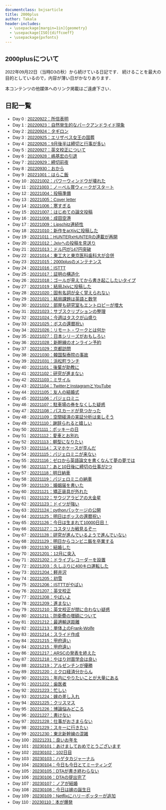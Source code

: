 ```yaml
---
documentclass: bxjsarticle
title: 2000plus
author: Takala
header-includes:
  - \usepackage[margin=1in]{geometry}
  - \usepackage[ISO]{diffcoeff}
  - \usepackage{pxfonts}
---
```

<style>
  @import url('https://fonts.googleapis.com/css2?family=Noto+Sans+JP:wght@100;300;400;500;700;900&display=swap');
  body {
  font-family: "Noto Sans JP", "Hiragino Kaku Gothic ProN", Meiryo, sans-serif;
}
</style>

## 2000plusについて

2022年09月22日（当時D3の秋）から続けている日記です．
続けることを最大の目的としているので，内容が薄い日がかなりあります．

本コンテンツの他媒体へのリンク掲載はご遠慮下さい．


## 日記一覧


* Day 0 : [20220922：所信表明](.\20220922.html) 
* Day 1 : [20220923：自然発生的なパークアンドライド現象](.\20220923.html) 
* Day 2 : [20220924：タギロン](.\20220924.html) 
* Day 3 : [20220925：エリザベス女王の国葬](.\20220925.html) 
* Day 4 : [20220926：9月後半は締切と行事が多い](.\20220926.html) 
* Day 5 : [20220927：英文校正について](.\20220927.html) 
* Day 6 : [20220928：嶋基宏の引退](.\20220928.html) 
* Day 7 : [20220929：締切前夜](.\20220929.html) 
* Day 8 : [20220930：おから](.\20220930.html) 
* Day 9 : [20221001：はらこ飯](.\20221001.html) 
* Day 10 : [20221002：パワーウィンドウが壊れた](.\20221002.html) 
* Day 11 : [20221003：ノーベル賞ウィークがスタート](.\20221003.html) 
* Day 12 : [20221004：投稿準備](.\20221004.html) 
* Day 13 : [20221005：Cover letter](.\20221005.html) 
* Day 14 : [20221006：寒すぎる](.\20221006.html) 
* Day 15 : [20221007：はじめての論文投稿](.\20221007.html) 
* Day 16 : [20221008：成田空港](.\20221008.html) 
* Day 17 : [20221009：Lipschitz連続性](.\20221009.html) 
* Day 18 : [20221010：新作をarXivに投稿した](.\20221010.html) 
* Day 19 : [20221011：HUNTERxHUNTERの連載が再開](.\20221011.html) 
* Day 20 : [20221012：Jxivへの投稿を見送り](.\20221012.html) 
* Day 21 : [20221013：ドル円が147円突破](.\20221013.html) 
* Day 22 : [20221014：東工大と東京医科歯科大が合併](.\20221014.html) 
* Day 23 : [20221015：2000plusのメンテナンス](.\20221015.html) 
* Day 24 : [20221016：ISTTT](.\20221016.html) 
* Day 25 : [20221017：証明の構造化](.\20221017.html) 
* Day 26 : [20221018：ゴールが見えてから書き起こしたいタイプ](.\20221018.html) 
* Day 27 : [20221019：結局Jxivに投稿した](.\20221019.html) 
* Day 28 : [20221020：固有名詞が全く覚えられない](.\20221020.html) 
* Day 29 : [20221021：結局課題は英語と数学](.\20221021.html) 
* Day 30 : [20221022：部屋も研究室もエントロピーが増大](.\20221022.html) 
* Day 31 : [20221023：サブスクリプションの整理](.\20221023.html) 
* Day 32 : [20221024：今週はタスクが山盛り](.\20221024.html) 
* Day 33 : [20221025：ボスの還暦祝い](.\20221025.html) 
* Day 34 : [20221026：リモート・ワークとは何か](.\20221026.html) 
* Day 35 : [20221027：日本シリーズがおもしろい](.\20221027.html) 
* Day 36 : [20221028：新幹線のオンライン予約](.\20221028.html) 
* Day 37 : [20221029：京都訪問](.\20221029.html) 
* Day 38 : [20221030：韓国梨泰院の事故](.\20221030.html) 
* Day 39 : [20221031：浜松町ランチ](.\20221031.html) 
* Day 40 : [20221101：後輩が助教に](.\20221101.html) 
* Day 41 : [20221102：研究が進まない](.\20221102.html) 
* Day 42 : [20221103：ミサイル](.\20221103.html) 
* Day 43 : [20221104：TwitterとInstagramとYouTube](.\20221104.html) 
* Day 44 : [20221105：友人の結婚式](.\20221105.html) 
* Day 45 : [20221106：パジェロミニ](.\20221106.html) 
* Day 46 : [20221107：駐車場の券をなくした疑惑](.\20221107.html) 
* Day 47 : [20221108：パスカードが見つかった](.\20221108.html) 
* Day 48 : [20221109：空間経済の実証分析は楽しそう](.\20221109.html) 
* Day 49 : [20221110：謝辞られると嬉しい](.\20221110.html) 
* Day 50 : [20221111：ポッキーの日](.\20221111.html) 
* Day 51 : [20221112：愛車とお別れ](.\20221112.html) 
* Day 52 : [20221113：朝型になりたい](.\20221113.html) 
* Day 53 : [20221114：スマホケースが歪んだ](.\20221114.html) 
* Day 54 : [20221115：パジェロミニが来ない](.\20221115.html) 
* Day 55 : [20221116：ゼロから英語論文を書くなんて夢の夢では](.\20221116.html) 
* Day 56 : [20221117：あと10日後に締切の仕事が2つ](.\20221117.html) 
* Day 57 : [20221118：明日納車](.\20221118.html) 
* Day 58 : [20221119：パジェロミニの納車](.\20221119.html) 
* Day 59 : [20221120：婚姻届を書いた](.\20221120.html) 
* Day 60 : [20221121：矯正装具が外れた](.\20221121.html) 
* Day 61 : [20221122：サウジアラビアの大金星](.\20221122.html) 
* Day 62 : [20221123：ドイツが強い](.\20221123.html) 
* Day 63 : [20221124：pythonパッケージの公開](.\20221124.html) 
* Day 64 : [20221125：明日はボッスの還暦祝い](.\20221125.html) 
* Day 65 : [20221126：今日は生まれて10000日目！](.\20221126.html) 
* Day 66 : [20221127：コスタリカ戦見るぞー](.\20221127.html) 
* Day 67 : [20221128：研究が進んでいるようで進んでいない](.\20221128.html) 
* Day 68 : [20221129：明日からコンビニ飯を卒業する](.\20221129.html) 
* Day 69 : [20221130：結婚した](.\20221130.html) 
* Day 70 : [20221201：12月に突入](.\20221201.html) 
* Day 71 : [20221202：ドライブレコーダーを設置](.\20221202.html) 
* Day 72 : [20221203：久しぶりに400キロ運転した](.\20221203.html) 
* Day 73 : [20221204：軽井沢](.\20221204.html) 
* Day 74 : [20221205：初雪](.\20221205.html) 
* Day 75 : [20221206：ISTTTがやばい](.\20221206.html) 
* Day 76 : [20221207：英文校正](.\20221207.html) 
* Day 77 : [20221208：やばいよ](.\20221208.html) 
* Day 78 : [20221209：進まない](.\20221209.html) 
* Day 79 : [20221210：英文校正が間に合わない疑惑](.\20221210.html) 
* Day 80 : [20221211；防衛費の増額について](.\20221211.html) 
* Day 81 : [20221212：最適輸送距離](.\20221212.html) 
* Day 82 : [20221213：単体上のFrank-Wolfe](.\20221213.html) 
* Day 83 : [20221214：スライド作成](.\20221214.html) 
* Day 84 : [20221215：甲府遠い](.\20221215.html) 
* Day 84 : [20221215：甲府遠い](.\20221216.html) 
* Day 86 : [20221217：ARSCの発表を終えた](.\20221217.html) 
* Day 87 : [20221218：やはり対面学会は良い](.\20221218.html) 
* Day 88 : [20221219：アルゼンチンが優勝](.\20221219.html) 
* Day 89 : [20221220：ミクロ経済分からん](.\20221220.html) 
* Day 90 : [20221221：年内にやりたいことが大量にある](.\20221221.html) 
* Day 91 : [20221222：歯医者](.\20221222.html) 
* Day 92 : [20221223：忙しい](.\20221223.html) 
* Day 93 : [20221224：嫁の差し入れ](.\20221224.html) 
* Day 94 : [20221225：クリスマス](.\20221225.html) 
* Day 95 : [20221226：博論悩みどころ](.\20221226.html) 
* Day 96 : [20221227：書けない](.\20221227.html) 
* Day 97 : [20221228：仕事がおさまらない](.\20221228.html) 
* Day 98 : [20221229：スキーに行きたい](.\20221229.html) 
* Day 99 : [20221230：東北新幹線の混雑](.\20221230.html) 
* Day 100 : [20221231：良いお年を](.\20221231.html) 
* Day 101 : [20230101：あけましておめでとうございます](.\20230101.html) 
* Day 102 : [20230102：102日目](.\20230102.html) 
* Day 103 : [20230103：ハゲタカジャーナル](.\20230103.html) 
* Day 104 : [20230104：今日も今日とてミーティング](.\20230104.html) 
* Day 105 : [20230105：DTAが書き終わらない](.\20230105.html) 
* Day 106 : [20230106：DTAの提出完了](.\20230106.html) 
* Day 107 : [20230107：ノアが結婚](.\20230107.html) 
* Day 108 : [20230108：今日は嫁の誕生日](.\20230108.html) 
* Day 109 : [20230109：Netflixにハリーポッターが追加](.\20230109.html) 
* Day 110 : [20230110：本が爆発](.\20230110.html) 
